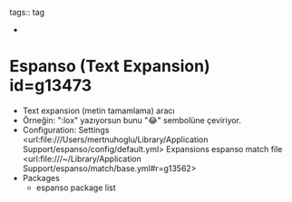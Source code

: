 tags:: tag

-
# Espanso (Text Expansion) id=g13473
- Text expansion (metin tamamlama) aracı
- Örneğin: ":lox" yazıyorsun bunu "😂" sembolüne çeviriyor.
- Configuration:
  	Settings
  <url:file:///Users/mertnuhoglu/Library/Application Support/espanso/config/default.yml>
  	Expansions
  espanso match file <url:file:///~/Library/Application Support/espanso/match/base.yml#r=g13562>
- Packages
	- espanso package list
